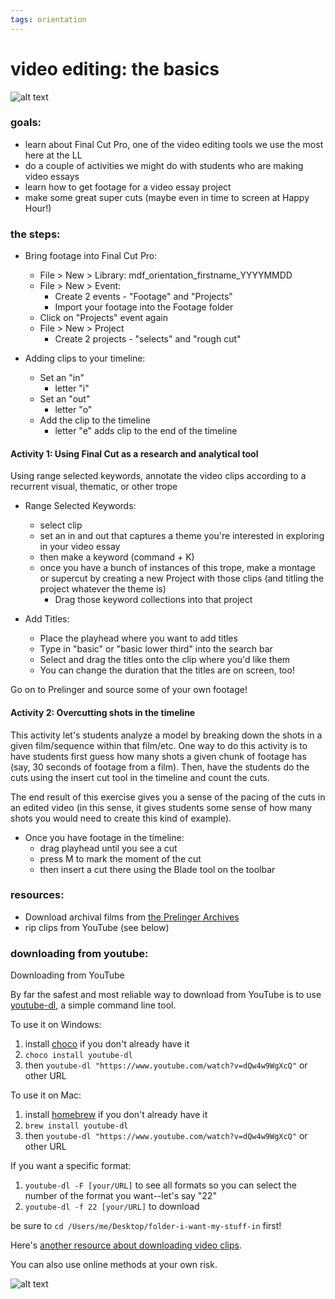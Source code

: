 ```yaml
---
tags: orientation
---
```


# video editing: the basics

![alt text](https://files.slack.com/files-pri/T0HTW3H0V-F03UCTX7XUK/man-with-a-movie-camera-scissors.jpeg?pub_secret=3b3cd388b5)

### goals:
* learn about Final Cut Pro, one of the video editing tools we use the most here at the LL
* do a couple of activities we might do with students who are making video essays
* learn how to get footage for a video essay project
* make some great super cuts (maybe even in time to screen at Happy Hour!)


### the steps:

* Bring footage into Final Cut Pro:
    * File > New > Library: mdf_orientation_firstname_YYYYMMDD
    * File > New > Event: 
        * Create 2 events - "Footage" and "Projects"
        * Import your footage into the Footage folder
    * Click on "Projects" event again
    * File > New > Project 
        * Create 2 projects - "selects" and "rough cut"

* Adding clips to your timeline:
    * Set an "in"
        * letter "i"
    * Set an "out"
        * letter "o"
    * Add the clip to the timeline
        * letter "e" adds clip to the end of the timeline

#### Activity 1: Using Final Cut as a research and analytical tool
Using range selected keywords, annotate the video clips according to a recurrent visual, thematic, or other trope
 
* Range Selected Keywords:
    * select clip
    * set an in and out that captures a theme you're interested in exploring in your video essay
    * then make a keyword (command + K)
    * once you have a bunch of instances of this trope, make a montage or supercut by creating a new Project with those clips (and titling the project whatever the theme is)
        * Drag those keyword collections into that project

* Add Titles:
    * Place the playhead where you want to add titles
    * Type in "basic" or "basic lower third" into the search bar
    * Select and drag the titles onto the clip where you'd like them
    * You can change the duration that the titles are on screen, too!

Go on to Prelinger and source some of your own footage!

#### Activity 2: Overcutting shots in the timeline
This activity let's students analyze a model by breaking down the shots in a given film/sequence within that film/etc. One way to do this activity is to have students first guess how many shots a given chunk of footage has (say, 30 seconds of footage from a film). Then, have the students do the cuts using the insert cut tool in the timeline and count the cuts.

The end result of this exercise gives you a sense of the pacing of the cuts in an edited video (in this sense, it gives students some sense of how many shots you would need to create this kind of example). 

* Once you have footage in the timeline:
    * drag playhead until you see a cut
    * press M to mark the moment of the cut
    * then insert a cut there using the Blade tool on the toolbar

### resources:

* Download archival films from [the Prelinger Archives](https://archive.org/details/prelinger) 
* rip clips from YouTube (see below)

### downloading from youtube:
Downloading from YouTube

By far the safest and most reliable way to download from YouTube is to use [youtube-dl](https://youtube-dl.org/), a simple command line tool. 

To use it on Windows:
1. install [choco](https://chocolatey.org/install) if you don't already have it
2. `choco install youtube-dl`
3. then `youtube-dl "https://www.youtube.com/watch?v=dQw4w9WgXcQ"` or other URL

To use it on Mac:
1. install [homebrew](https://brew.sh/) if you don't already have it
2. `brew install youtube-dl`
3. then `youtube-dl "https://www.youtube.com/watch?v=dQw4w9WgXcQ"` or other URL

If you want a specific format:
1. `youtube-dl -F [your/URL]` to see all formats so you can select the number of the format you want--let's say "22"
2. `youtube-dl -f 22 [your/URL]` to download

be sure to `cd /Users/me/Desktop/folder-i-want-my-stuff-in` first!

Here's [another resource about downloading video clips](http://resources.learninglab.xyz/simple/projects/SOCIOL1142/Found-and-archival-footage).

You can also use online methods at your own risk.




![alt text](https://files.slack.com/files-pri/T0HTW3H0V-F03TZQR64P9/jk-gif_540.gif?pub_secret=09a531bbf4)